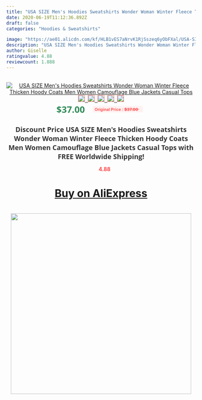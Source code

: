 ```yaml
---
title: "USA SIZE Men's Hoodies Sweatshirts Wonder Woman Winter Fleece Thicken Hoody Coats Men Women Camouflage Blue Jackets Casual Tops"
date: 2020-06-19T11:12:36.892Z
draft: false
categories: "Hoodies & Sweatshirts"

image: "https://ae01.alicdn.com/kf/HLB1vES7aNrvK1RjSszeq6yObFXal/USA-SIZE-Men-s-Hoodies-Sweatshirts-Wonder-Woman-Winter-Fleece-Thicken-Hoody-Coats-Men-Women-Camouflage.jpg"
description: "USA SIZE Men's Hoodies Sweatshirts Wonder Woman Winter Fleece Thicken Hoody Coats Men Women Camouflage Blue Jackets Casual Tops"
author: Giselle
ratingvalue: 4.88
reviewcount: 1.888
---
```

<br>
<div style="text-align: center;">
<a href="https://s.click.aliexpress.com/e/_APgpDj" target="_blank" rel="nofollow noopener noreferrer"><img alt="USA SIZE Men's Hoodies Sweatshirts Wonder Woman Winter Fleece Thicken Hoody Coats Men Women Camouflage Blue Jackets Casual Tops" class="magnifier-image" src="https://ae01.alicdn.com/kf/HLB1vES7aNrvK1RjSszeq6yObFXal/USA-SIZE-Men-s-Hoodies-Sweatshirts-Wonder-Woman-Winter-Fleece-Thicken-Hoody-Coats-Men-Women-Camouflage.jpg_640x640.jpg">
<br>
<img style="border:1px solid salmon" src="https://ae01.alicdn.com/kf/HLB1vES7aNrvK1RjSszeq6yObFXal/USA-SIZE-Men-s-Hoodies-Sweatshirts-Wonder-Woman-Winter-Fleece-Thicken-Hoody-Coats-Men-Women-Camouflage.jpg_120x120.jpg">&nbsp;&nbsp;<img style="border:1px solid salmon" src="https://ae01.alicdn.com/kf/HTB1eDu3ckKWBuNjy1zjq6AOypXaW/USA-SIZE-Men-s-Hoodies-Sweatshirts-Wonder-Woman-Winter-Fleece-Thicken-Hoody-Coats-Men-Women-Camouflage.jpg_120x120.jpg">&nbsp;&nbsp;<img style="border:1px solid salmon" src="https://ae01.alicdn.com/kf/HTB1_uDwanqWBKNjSZFAq6ynSpXaT/USA-SIZE-Men-s-Hoodies-Sweatshirts-Wonder-Woman-Winter-Fleece-Thicken-Hoody-Coats-Men-Women-Camouflage.jpg_120x120.jpg">&nbsp;&nbsp;<img style="border:1px solid salmon" src="https://ae01.alicdn.com/kf/HTB19gG8aoOWBKNjSZKzq6xfWFXa2/USA-SIZE-Men-s-Hoodies-Sweatshirts-Wonder-Woman-Winter-Fleece-Thicken-Hoody-Coats-Men-Women-Camouflage.jpg_120x120.jpg">&nbsp;&nbsp;<img style="border:1px solid salmon" src="https://ae01.alicdn.com/kf/HTB12Fm4cgmTBuNjy1Xbq6yMrVXa2/USA-SIZE-Men-s-Hoodies-Sweatshirts-Wonder-Woman-Winter-Fleece-Thicken-Hoody-Coats-Men-Women-Camouflage.jpg_120x120.jpg"></a></div><br0>
<div style="text-align: center;"><span style="background-color: white; border: 0px; box-sizing: border-box; color: seagreen; display: inline-block; font-family: &quot;open sans&quot; , &quot;arial&quot; , &quot;helvetica&quot; , sans-serif , &quot;heiti&quot;; font-size: 24px; font-stretch: inherit; font-weight: 700; line-height: inherit; margin: 0px 10px 0px 0px; padding: 0px; vertical-align: middle;">$37.00 </span>
<span style="background: rgb(255 , 241 , 241); border-radius: 3px; border: 0px; box-sizing: border-box; color: #ff4747; display: inline-block; font-family: inherit; font-size: 12px; font-stretch: inherit; font-style: inherit; font-variant: inherit; font-weight: 600; line-height: inherit; margin: 0px; padding: 2px 5px; transform: scale(0.9); vertical-align: middle;">Original Price : <b style="text-decoration: line-through;">$37.00 </b> &nbsp;&nbsp;</span></div>
<h1 style="color: #333333; display: inline-block; font-family: &quot;open sans&quot; , &quot;arial&quot; , &quot;helvetica&quot; , sans-serif , &quot;heiti&quot;; font-size: 18px; font-stretch: inherit; font-weight: 700; text-align: center;">Discount Price USA SIZE Men's Hoodies Sweatshirts Wonder Woman Winter Fleece Thicken Hoody Coats Men Women Camouflage Blue Jackets Casual Tops with FREE Worldwide Shipping!</h1>
<div style="color: #ff4747; text-align: center;">
<img src="https://4.bp.blogspot.com/-M0ZcTcb-5uY/XleCXlxnR4I/AAAAAAAAAEc/OrjgMkXV1oMQFaCRZj5HQwOCBcu3w1FegCPcBGAYYCw/s1600/star.png" style="height: 15px;">&nbsp;<b>4.88</b></div>
<div class="button_cont" align="center"><a class="buynow_a" href="https://s.click.aliexpress.com/e/_APgpDj" target="_blank" rel="nofollow noopener noreferrer"><H1>Buy on AliExpress</H1></a></div><br>
<div class="separator" style="clear: both; text-align: center;">
<img src="https://lh3.googleusercontent.com/-pTy5HemUv9M/XlePHvY0dAI/AAAAAAAAAE4/0nX5iRUoIWY8eMW9Dpxeirr157OZliDIgCLcBGAsYHQ/s1600/badge.gif" width="480">
</div>

